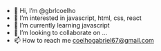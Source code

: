 - 👋 Hi, I’m @gbrlcoelho
- 👀 I’m interested in javascript, html, css, react
- 🌱 I’m currently learning javascript
- 💞️ I’m looking to collaborate on ...
- 📫 How to reach me coelhogabriel67@gmail.com

<!---
gbrlcoelho/gbrlcoelho is a ✨ special ✨ repository because its `README.md` (this file) appears on your GitHub profile.
You can click the Preview link to take a look at your changes.
--->
